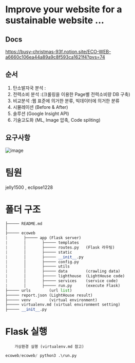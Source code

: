 # Improve your website for a sustainable website ...  
## Docs
https://busy-christmas-93f.notion.site/ECO-WEB-a6660c106ea44a89a9c8f593ca1621f4?pvs=74
## 순서
1. 탄소발자국 분석 :  
2. 전력소비 분석 :(크롤링을 이용한 Page별 전력소비량 DB 구축) 
3. 비교분석 :웹 표준에 의거한 분류, 빅데이터에 의거한 분류
4. 시뮬레이션 (Before & After) 
5. 솔루션 (Google Insight API)
6. 기술고도화 (ML, Image 압축, Code spliting)

## 요구사항
![image](https://github.com/user-attachments/assets/241b8e0b-f4e2-4842-9ac1-8eb8753d372d)

# 팀원
jelly1500 , eclipse1228 

# 폴더 구조 
```python
├───── README.md
│       
├───── ecoweb
|       ├───── app (Flask server)
|       │       ├───── templates   
|       │       ├───── routes.py   (Flask 라우팅)
|       │       ├───── static      
|       │       ├───── __init__.py 
|       │       ├───── config.py   
|       │       ├───── utils       
|       │       ├───── data        (crawling data)
|       │       ├───── lighthouse  (LightHouse code)
|       │       ├───── services    (service code)
|       │       ├───── run.py      (execute Flask)
├───── urls        (url list)
├───── report.json (LightHouse result)
├───── venv        (virtual environment)
├───── virtualenv.md (virtual environment setting)
├───── __init__.py 
```

# Flask 실행
```shell
    가상환경 실행 (virtualenv.md 참고)
```

```python
ecoweb/ecoweb/ python3 .\run.py
```

